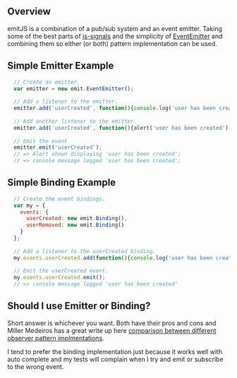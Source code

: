 ## Overview

emitJS is a combination of a pub/sub system and an event emitter.  Taking some of the best parts of [js-signals](https://github.com/millermedeiros/js-signals) and the simplicity of [EventEmitter](https://github.com/Wolfy87/EventEmitter) and combining them so either (or both) pattern implementation can be used.

## Simple Emitter Example

```javascript
  // Create an emitter.
  var emitter = new emit.EventEmitter();
  
  // Add a listener to the emitter.
  emitter.add('userCreated', function(){console.log('user has been created');});
  
  // Add another listener to the emitter.
  emitter.add('userCreated', function(){alert('user has been created');});
  
  // Emit the event
  emitter.emit('userCreated');
  // => Alert shown displaying 'user has been created';
  // => console message logged 'user has been created';
```
  
## Simple Binding Example

```javascript
  // Create the event bindings.
  var my = {
    events: {
      userCreated: new emit.Binding(),
      userRemoved: new emit.Binding()
    }
  };
  
  // Add a listener to the userCreated binding.
  my.events.userCreated.add(function(){console.log('user has been created');});
  
  // Emit the userCreated event.
  my.events.userCreated.emit();
  // => console message logged 'user has been created'
```

## Should I use Emitter or Binding?

Short answer is whichever you want.  Both have their pros and cons and Miller Medeiros has a great write up here [comparison between different observer pattern implmentations](https://github.com/millermedeiros/js-signals/wiki/Comparison-between-different-Observer-Pattern-implementations).

I tend to prefer the binding implementation just because it works well with auto complete and my tests will complain when I try and emit or subscribe to the wrong event. 